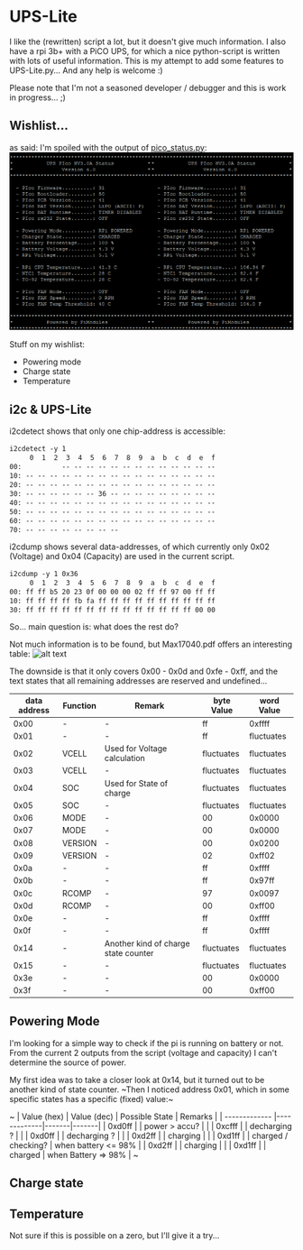 # UPS-Lite

I like the (rewritten) script a lot, but it doesn't give much information. I also have a rpi 3b+ with a PiCO UPS, for which a nice python-script is written with lots of useful information. This is my attempt to add some features to UPS-Lite.py... And any help is welcome :)

Please note that I'm not a seasoned developer / debugger and this is work in progress... ;)

## Wishlist... 
as said: I'm spoiled with the output of [pico_status.py](https://github.com/Siewert308SW/pico_status):
![alt text](https://github.com/Siewert308SW/pico_status/blob/master/pico_status.png "pico_status.py output")

Stuff on my wishlist: 
- Powering mode
- Charge state
- Temperature

## i2c & UPS-Lite
i2cdetect shows that only one chip-address is accessible:

```
i2cdetect -y 1
     0  1  2  3  4  5  6  7  8  9  a  b  c  d  e  f
00:          -- -- -- -- -- -- -- -- -- -- -- -- -- 
10: -- -- -- -- -- -- -- -- -- -- -- -- -- -- -- -- 
20: -- -- -- -- -- -- -- -- -- -- -- -- -- -- -- -- 
30: -- -- -- -- -- -- 36 -- -- -- -- -- -- -- -- -- 
40: -- -- -- -- -- -- -- -- -- -- -- -- -- -- -- -- 
50: -- -- -- -- -- -- -- -- -- -- -- -- -- -- -- -- 
60: -- -- -- -- -- -- -- -- -- -- -- -- -- -- -- -- 
70: -- -- -- -- -- -- -- --
```

i2cdump shows several data-addresses, of which currently only 0x02 (Voltage) and 0x04 (Capacity) are used in the current script. 
```
i2cdump -y 1 0x36
     0  1  2  3  4  5  6  7  8  9  a  b  c  d  e  f
00: ff ff b5 20 23 0f 00 00 00 02 ff ff 97 00 ff ff
10: ff ff ff ff fb fa ff ff ff ff ff ff ff ff ff ff
30: ff ff ff ff ff ff ff ff ff ff ff ff ff ff 00 00
```
 So... main question is: what does the rest do? 

Not much information is to be found, but Max17040.pdf offers an interesting table:
![alt text](images/Max17040_registry.png "Max17040 registry table")

The downside is that it only covers 0x00 - 0x0d and 0xfe - 0xff, and the text states that all remaining addresses are reserved and undefined... 


| data address | Function | Remark  | byte Value | word Value
| ------------- |-------------|-------|-------|-------|
| 0x00 | - | - |ff|0xffff |
| 0x01 | - | - |ff|fluctuates |
| 0x02 | VCELL | Used for Voltage calculation | fluctuates  | fluctuates |
| 0x03 | VCELL | - | fluctuates| fluctuates |
| 0x04 | SOC | Used for State of charge | fluctuates |fluctuates |
| 0x05 | SOC | - |fluctuates |fluctuates |
| 0x06 | MODE | - |00 | 0x0000 |
| 0x07 | MODE | - |00 | 0x0000 |
| 0x08 | VERSION | - |00 | 0x0200 |
| 0x09 | VERSION | - |02 | 0xff02 |
| 0x0a | - | - |ff | 0xffff | 
| 0x0b | - | - |ff | 0x97ff |
| 0x0c | RCOMP | - |97 | 0x0097 | 
| 0x0d | RCOMP | - |00 | 0xff00 |
| 0x0e | - | - |ff | 0xffff |
| 0x0f | - | - |ff | 0xffff |
| 0x14 | - |Another kind of charge state counter | fluctuates | fluctuates |
| 0x15 | - | - |fluctuates   | fluctuates |
| 0x3e | - | - |00 | 0x0000 |
| 0x3f | - | - |00 | 0xff00 |







## Powering Mode
I'm looking for a simple way to check if the pi is running on battery or not. From the current 2 outputs from the script (voltage and capacity) I can't determine the source of power. 

My first idea was to take a closer look at 0x14, but it turned out to be another kind of state counter. ~Then I noticed address 0x01, which in some specific states has a specific (fixed) value:~

~
| Value (hex) | Value (dec) | Possible State  | Remarks |
| ------------- |-------------|-------|-------|
| 0xd0ff |  | power > accu? | | 
| 0xcfff |  | decharging ?  | | 
| 0xd0ff |  | decharging ?  | | 
| 0xd2ff |  | charging | | 
| 0xd1ff |  | charged / checking?  | when battery <= 98%  |
| 0xd2ff |  | charging  | | 
| 0xd1ff |  | charged  | when Battery => 98% |
~

## Charge state

## Temperature
Not sure if this is possible on a zero, but I'll give it a try...






